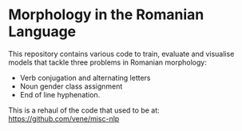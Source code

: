 Morphology in the Romanian Language
===================================

This repository contains various code to train, evaluate and
visualise models that tackle three problems in Romanian morphology:

- Verb conjugation and alternating letters
- Noun gender class assignment
- End of line hyphenation.

This is a rehaul of the code that used to be at:
https://github.com/vene/misc-nlp
